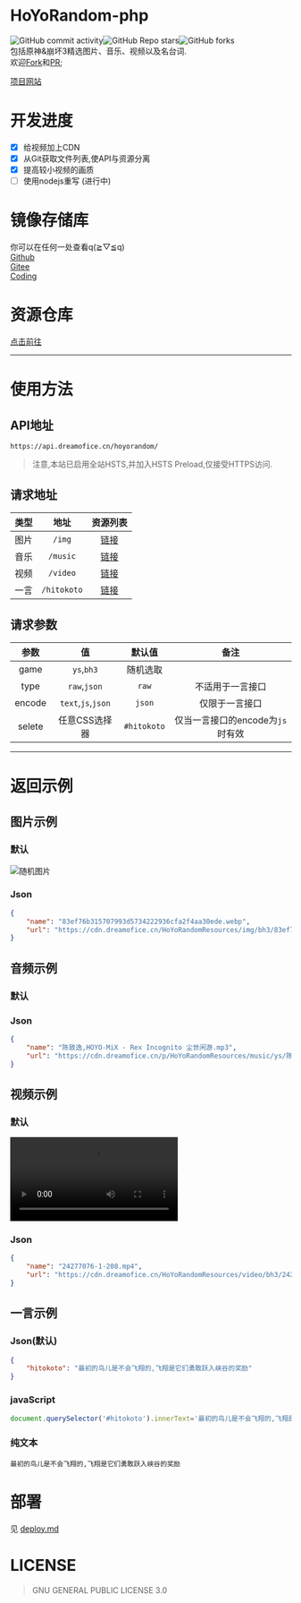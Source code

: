 # HoYoRandom-php  
  
![GitHub commit activity](https://img.shields.io/github/commit-activity/m/dreamofice/HoYoRandom-php)![GitHub Repo stars](https://img.shields.io/github/stars/dreamofice/HoYoRandom-php)![GitHub forks](https://img.shields.io/github/forks/dreamofice/HoYoRandom-php)  
包括原神&崩坏3精选图片、音乐、视频以及名台词.  
欢迎[Fork](https://github.com/DreamOfIce/HoYoRandom-php/fork)和[PR](https://github.com/DreamOfIce/HoYoRandom-php/pulls);  
  
[项目网站](https://www.dreamofice.cn/project/HoYoRandom/)  
  
# 开发进度  
*   [x] 给视频加上CDN  
*   [x] 从Git获取文件列表,使API与资源分离  
*   [x] 提高较小视频的画质  
*   [ ] 使用nodejs重写 (进行中)  
  
# 镜像存储库  
  
你可以在任何一处查看q(≧▽≦q)  
[Github](https://github.com/DreamOfIce/HoYoRandom-php)  
[Gitee](https://gitee.com/DreamOfIce/HoYoRandom-php)  
[Coding](https://dreamofice.coding.net/public/public/HoYoRandom-PHP/git/files)  
# 资源仓库  
[点击前往](https://github.com/DreamOfIce/HoYoRandomResources) 

-------

# 使用方法 

## API地址
`https://api.dreamofice.cn/hoyorandom/`  
> 注意,本站已启用全站HSTS,并加入HSTS Preload,仅接受HTTPS访问.  

## 请求地址  
| 类型  |    地址     |                                    资源列表                                    |
| :---: | :---------: | :----------------------------------------------------------------------------: |
| 图片  |   `/img`    |   [链接](https://github.com/DreamOfIce/HoYoRandomResources/tree/master/img/)   |
| 音乐  |  `/music`   |  [链接](https://github.com/DreamOfIce/HoYoRandomResources/tree/master/music)   |
| 视频  |  `/video`   |  [链接](https://github.com/DreamOfIce/HoYoRandomResources/tree/master/video)   |
| 一言  | `/hitokoto` | [链接](https://github.com/DreamOfIce/HoYoRandomResources/tree/master/hitokoto) |

## 请求参数  
|  参数  |         值         |   默认值    |               备注               |
| :----: | :----------------: | :---------: | :------------------------------: |
|  game  |     `ys`,`bh3`     |  随机选取   |                                  |
|  type  |    `raw`,`json`    |    `raw`    |         不适用于一言接口         |
| encode | `text`,`js`,`json` |   `json`    |          仅限于一言接口          |
| selete |   任意CSS选择器    | `#hitokoto` | 仅当一言接口的encode为`js`时有效 |

-------

# 返回示例  

## 图片示例  
### 默认  
![随机图片](https://api.dreamofice.cn/hoyorandom/img "这是随机的哦")  

### Json  
````json
{
    "name": "83ef76b315707993d5734222936cfa2f4aa30ede.webp",
    "url": "https://cdn.dreamofice.cn/HoYoRandomResources/img/bh3/83ef76b315707993d5734222936cfa2f4aa30ede.webp"
}
````
  
## 音频示例
### 默认
<audio src="https://api.dreamofice.cn/hoyorandom/music">似乎不支持预览(っ °Д °;)っ </audio>  

### Json  
````json
{
    "name": "陈致逸,HOYO-MiX - Rex Incognito 尘世闲游.mp3",
    "url": "https://cdn.dreamofice.cn/p/HoYoRandomResources/music/ys/陈致逸,HOYO-MiX - Rex Incognito 尘世闲游.mp3"
}
````
## 视频示例
### 默认
<video src="https://api.dreamofice.cn/hoyorandom/video">似乎不支持预览(っ °Д °;)っ </video>  

### Json  
````json
{
    "name": "24277076-1-208.mp4",
    "url": "https://cdn.dreamofice.cn/HoYoRandomResources/video/bh3/24277076-1-208.mp4"
}
````

## 一言示例 

### Json(默认)  
````json
{
    "hitokoto": "最初的鸟儿是不会飞翔的,飞翔是它们勇敢跃入峡谷的奖励"
}
````  

### javaScript
````js
document.querySelector('#hitokoto').innerText='最初的鸟儿是不会飞翔的,飞翔是它们勇敢跃入峡谷的奖励';
````  

### 纯文本  
````text
最初的鸟儿是不会飞翔的,飞翔是它们勇敢跃入峡谷的奖励
````  
  
# 部署  
见 [deploy.md](deploy.md)
  
# LICENSE  
  
> GNU GENERAL PUBLIC LICENSE 3.0  
